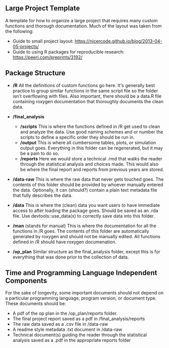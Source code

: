 ## Large Project Template

A template for how to organize a large project that requires many custom functions and thorough documentation. Much of the layout was taken from the following:

* Guide to small project layout: https://nicercode.github.io/blog/2013-04-05-projects/
* Guide to using R packages for reproducible research: https://peerj.com/preprints/3192/

## Package Structure

* __/R__
  All the definitions of custom functions go here. It's generally best practice to group similar functions in the same script file so the folder isn't overflowing with files. Also important, there should be a data.R file containing roxygen documentation that thoroughly documents the clean data.
  
* __/final_analysis__
  * __/scripts__ This is where the functions defined in /R get used to clean and analyze the data. Use good naming schemes and or number the scripts to define a specific order they should be run in.
  * __/output__ This is where all cumbersome tables, plots, or simulation output goes. Everything in this folder can be regenerated, but it may be a pain to do so.
  * __/reports__ Here we would store a technical .rmd that walks the reader through the statistical analysis and choices made. This would also be where the final report and reports from previous years are stored.
 * __/data-raw__ This is where the raw data that never gets touched goes. The contents of this folder should be provided by whoever manually entered the data. Optionally, it can (should?) contain a plain text metadata file that fully describes the data.
 
 * __/data__ This is where the (clean) data you want users to have immediate access to after loading the package goes. Should be saved as an .rda file. Use devtools::use_data(x) to correctly save data into this folder.

 * __/man__ (stands for manual) This is where the documentation for all the functions in /R goes. The contents of this folder are automatically generated by roxygen and should not be manually edited. All functions defined in /R should have roxygen documenation.

* __/op_plan__ Similar structure as the final_analysis folder, except this is for everything that was done prior to the collection of data.


## Time and Programming Language Independent Components

For the sake of longevity, some important documents should not depend on a particular programming language, program version, or document type. These documents should be:

* A pdf of the op plan in the /op_plan/reports folder.
* The final project report saved as a pdf in /final_analysis/reports
* The raw data saved as a .csv file in /data-raw
* A readme style metadata .txt document in /data-raw 
* Technical document(s) guiding the reader through the statistical analysis saved as a .pdf in the appropriate reports folder

